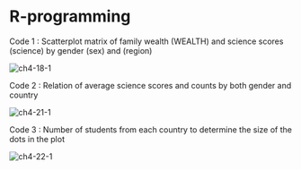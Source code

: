 # R-programming


Code 1 : Scatterplot matrix of family wealth (WEALTH) and science scores (science) by gender (sex) and (region) 


![ch4-18-1](https://user-images.githubusercontent.com/100988969/163631134-fd506e38-8cf3-4298-85e0-0a64e9a87a9f.png)


Code 2 : Relation of average science scores and counts by both gender and country



![ch4-21-1](https://user-images.githubusercontent.com/100988969/163631195-ee927f42-da3f-4fb5-bad4-a4efa52d21f4.png)



Code 3 : Number of students from each country to determine the size of the dots in the plot


![ch4-22-1](https://user-images.githubusercontent.com/100988969/163631277-74f263b8-f726-4531-a9cb-928c19ec65f9.png)
